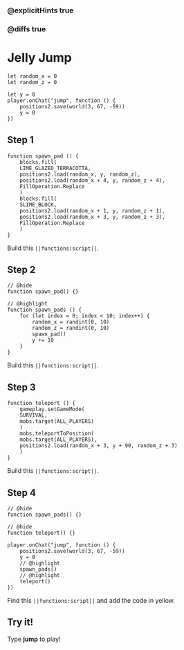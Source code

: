 ### @explicitHints true

### @diffs true

# Jelly Jump



```customts
let random_x = 0
let random_z = 0
```

```template
let y = 0
player.onChat("jump", function () {
    positions2.save(world(3, 67, -59))
    y = 0
})
```
## Step 1

```blocks
function spawn_pad () {
    blocks.fill(
    LIME_GLAZED_TERRACOTTA,
    positions2.load(random_x, y, random_z),
    positions2.load(random_x + 4, y, random_z + 4),
    FillOperation.Replace
    )
    blocks.fill(
    SLIME_BLOCK,
    positions2.load(random_x + 1, y, random_z + 1),
    positions2.load(random_x + 3, y, random_z + 3),
    FillOperation.Replace
    )
}
```

Build this ``||functions:script||``.

## Step 2

```blocks
// @hide
function spawn_pad() {}

// @highlight
function spawn_pads () {
    for (let index = 0; index < 10; index++) {
        random_x = randint(0, 10)
        random_z = randint(0, 10)
        spawn_pad()
        y += 10
    }
}
```

Build this ``||functions:script||``.

## Step 3

```blocks
function teleport () {
    gameplay.setGameMode(
    SURVIVAL,
    mobs.target(ALL_PLAYERS)
    )
    mobs.teleportToPosition(
    mobs.target(ALL_PLAYERS),
    positions2.load(random_x + 3, y + 90, random_z + 3)
    )
}
```

Build this ``||functions:script||``.

## Step 4

```blocks
// @hide
function spawn_pads() {}

// @hide
function teleport() {}

player.onChat("jump", function () {
    positions2.save(world(3, 67, -59))
    y = 0
    // @highlight
    spawn_pads()
    // @highlight
    teleport()
})
```

Find this ``||functions:script||`` and add the code in yellow.

## Try it!

Type **jump** to play!